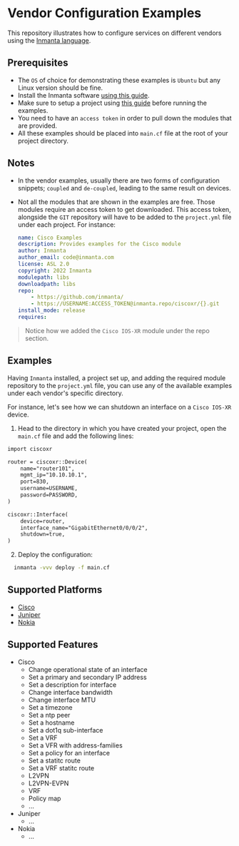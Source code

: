 # Vendor Configuration Examples

This repository illustrates how to configure services on different vendors using the [Inmanta language](https://docs.inmanta.com/community/dev/language.html).

## Prerequisites

* The `OS` of choice for demonstrating these examples is `Ubuntu` but any Linux version should be fine.
* Install the Inmanta software [using this guide](https://docs.inmanta.com/community/latest/install/1-install-server.html#install-the-software).
* Make sure to setup a project using [this guide](https://docs.inmanta.com/community/latest/quickstart.html) before running the examples.
* You need to have an `access token` in order to pull down the modules that are provided.
* All these examples should be placed into `main.cf` file at the root of your project directory.

## Notes

* In the vendor examples, usually there are two forms of configuration snippets; `coupled` and `de-coupled`, leading to the same result on devices.
* Not all the modules that are shown in the examples are free. Those modules require an access token to get downloaded. This access token, alongside the `GIT` repository will have to be added to the `project.yml` file under each project. For instance:

  ```yaml
  name: Cisco Examples
  description: Provides examples for the Cisco module
  author: Inmanta
  author_email: code@inmanta.com
  license: ASL 2.0
  copyright: 2022 Inmanta
  modulepath: libs
  downloadpath: libs
  repo:
      - https://github.com/inmanta/
      - https://USERNAME:ACCESS_TOKEN@inmanta.repo/ciscoxr/{}.git
  install_mode: release
  requires:

  ```

> Notice how we added the `Cisco IOS-XR` module under the repo section.

## Examples

Having `Inmanta` installed, a project set up, and adding the required module repository to the `project.yml` file, you can use any of the available examples under each vendor's specific directory.

For instance, let's see how we can shutdown an interface on a `Cisco IOS-XR` device.

1) Head to the directory in which you have created your project, open the `main.cf` file and add the following lines:

  ```txt
  import ciscoxr

  router = ciscoxr::Device(
      name="router101",
      mgmt_ip="10.10.10.1",
      port=830,
      username=USERNAME,
      password=PASSWORD,
  )

  ciscoxr::Interface(
      device=router,
      interface_name="GigabitEthernet0/0/0/2",
      shutdown=true,
  )
  ```

2) Deploy the configuration:

  ```bash
    inmanta -vvv deploy -f main.cf
  ```

## Supported Platforms

* [Cisco](Cisco/README.md)
* [Juniper](Juniper/README.md)
* [Nokia](Nokia/README.md)

## Supported Features

* Cisco
  * Change operational state of an interface
  * Set a primary and secondary IP address
  * Set a description for interface
  * Change interface bandwidth
  * Change interface MTU
  * Set a timezone
  * Set a ntp peer
  * Set a hostname
  * Set a dot1q sub-interface
  * Set a VRF
  * Set a VFR with address-families
  * Set a policy for an interface
  * Set a statitc route
  * Set a VRF statitc route
  * L2VPN
  * L2VPN-EVPN
  * VRF
  * Policy map
  * ...
* Juniper
  * ...
* Nokia
  * ...
